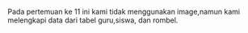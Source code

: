 Pada pertemuan ke 11 ini kami tidak menggunakan image,namun kami melengkapi data dari tabel guru,siswa, dan rombel.
